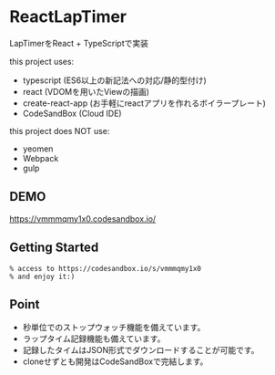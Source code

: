 # ReactLapTimer

LapTimerをReact + TypeScriptで実装

this project uses:
 - typescript (ES6以上の新記法への対応/静的型付け)
 - react (VDOMを用いたViewの描画)
 - create-react-app (お手軽にreactアプリを作れるボイラープレート)
 - CodeSandBox (Cloud IDE)
 
 this project does NOT use:
 - yeomen
 - Webpack
 - gulp

## DEMO
  https://vmmmqmy1x0.codesandbox.io/


## Getting Started

    % access to https://codesandbox.io/s/vmmmqmy1x0
    % and enjoy it:)

## Point
 - 秒単位でのストップウォッチ機能を備えています。
 - ラップタイム記録機能も備えています。
 - 記録したタイムはJSON形式でダウンロードすることが可能です。
 - cloneせずとも開発はCodeSandBoxで完結します。